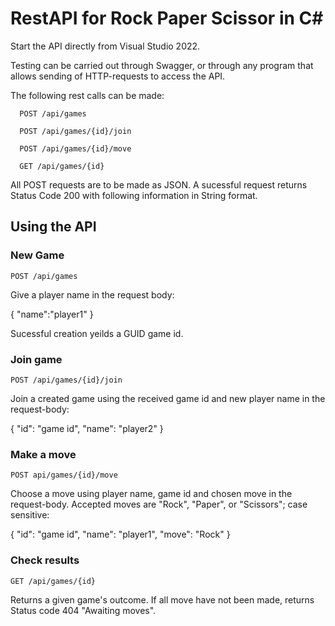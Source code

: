 # RestAPI for Rock Paper Scissor in C#

Start the API directly from Visual Studio 2022.

Testing can be carried out through Swagger, or through any program that allows sending of HTTP-requests to access the API.


The following rest calls can be made:

	  POST /api/games

	  POST /api/games/{id}/join

	  POST /api/games/{id}/move

	  GET /api/games/{id}
  
All POST requests are to be made as JSON.
A sucessful request returns Status Code 200 with following information in String format.

## Using the API
### New Game 

`POST /api/games`

Give a player name in the request body:

{
"name":"player1"
}

Sucessful creation yeilds a GUID game id.

### Join game

`POST /api/games/{id}/join`

Join a created game using the received game id and new player name in the request-body:

{
"id": "game id", 
"name": "player2"
}

### Make a move

`POST api/games/{id}/move`

Choose a move using player name, game id and chosen move in the request-body. Accepted moves are "Rock", "Paper", or "Scissors"; case sensitive:

{
"id": "game id", 
"name": "player1", 
"move": "Rock"
}

### Check results

`GET /api/games/{id}`

Returns a given game's outcome. If all move have not been made, returns Status code 404 "Awaiting moves".
